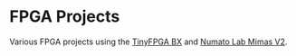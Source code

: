 # FPGA Projects
Various FPGA projects using the [TinyFPGA BX](https://www.crowdsupply.com/tinyfpga/tinyfpga-bx) and [Numato Lab Mimas V2](https://numato.com/product/mimas-v2-spartan-6-fpga-development-board-with-ddr-sdram/).
